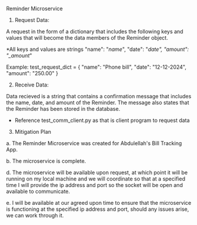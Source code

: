 Reminder Microservice

1. Request Data:

A request in the form of a dictionary that includes the following keys and values that will become the data members of the Reminder object.

\*All keys and values are strings
"name": "_name_",
"date": "_date",
"amount": "\_amount_"

Example:
test_request_dict = {
"name": "Phone bill",
"date": "12-12-2024",
"amount": "250.00"
}

2. Receive Data:

Data recieved is a string that contains a confirmation message that includes the name, date, and amount of the Reminder.
The message also states that the Reminder has been stored in the database.

- Reference test_comm_client.py as that is client program to request data

3. Mitigation Plan

a. The Reminder Microservice was created for Abdulellah's Bill Tracking App.

b. The microservice is complete.

d. The microservice will be available upon request, at which point it will be running on my local machine and we will coordinate so that at a specified time I will provide the ip address and port so the socket will be open and available to communicate.

e. I will be available at our agreed upon time to ensure that the microservice is functioning at the specified ip address and port, should any issues arise, we can work through it.
